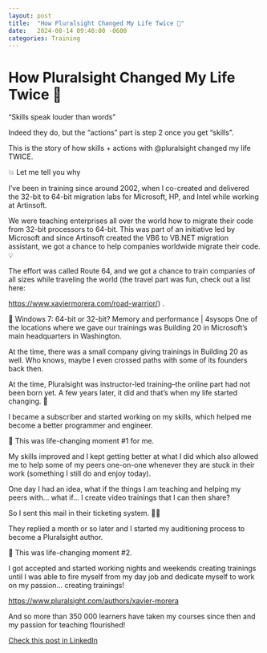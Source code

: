 ```yaml
---
layout: post
title:  "How Pluralsight Changed My Life Twice 🚀"
date:   2024-08-14 09:40:00 -0600
categories: Training
---
```


# How Pluralsight Changed My Life Twice 🚀

“Skills speak louder than words”

Indeed they do, but the “actions” part is step 2 once you get “skills”.

This is the story of how skills + actions with @pluralsight changed my life TWICE.

💥 Let me tell you why

I’ve been in training since around 2002, when I co-created and delivered the 32-bit to 64-bit migration labs for Microsoft, HP, and Intel while working at Artinsoft.

We were teaching enterprises all over the world how to migrate their code from 32-bit processors to 64-bit. This was part of an initiative led by Microsoft and since Artinsoft created the VB6 to VB.NET migration assistant, we got a chance to help companies worldwide migrate their code. 💡

The effort was called Route 64, and we got a chance to train companies of all sizes while traveling the world (the travel part was fun, check out a list here: 

https://www.xaviermorera.com/road-warrior/) .

🎯 Windows 7: 64-bit or 32-bit? Memory and performance | 4sysops
One of the locations where we gave our trainings was Building 20 in Microsoft’s main headquarters in Washington.

At the time, there was a small company giving trainings in Building 20 as well. Who knows, maybe I even crossed paths with some of its founders back then.

At the time, Pluralsight was instructor-led training–the online part had not been born yet. A few years later, it did and that’s when my life started changing. 📢

I became a subscriber and started working on my skills, which helped me become a better programmer and engineer.

💎 This was life-changing moment #1 for me.

My skills improved and I kept getting better at what I did which also allowed me to help some of my peers one-on-one whenever they are stuck in their work (something I still do and enjoy today).

One day I had an idea, what if the things I am teaching and helping my peers with… what if… I create video trainings that I can then share?

So I sent this mail in their ticketing system. 👨‍💻

They replied a month or so later and I started my auditioning process to become a Pluralsight author.

🎇 This was life-changing moment #2.

I got accepted and started working nights and weekends creating trainings until I was able to fire myself from my day job and dedicate myself to work on my passion… creating trainings!

https://www.pluralsight.com/authors/xavier-morera

And so more than 350 000 learners have taken my courses since then and my passion for teaching flourished!

[Check this post in LinkedIn](https://www.linkedin.com/posts/xmorera_learning-video-training-activity-7229481914225569796--sEZ?utm_source=share&utm_medium=member_desktop)